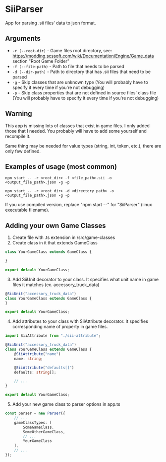 ﻿# SiiParser

App for parsing .sii files' data to json format.

## Arguments

- ```-r (--root-dir)``` - Game files root directory,
  see: https://modding.scssoft.com/wiki/Documentation/Engine/Game_data section "Root Game Folder"
- ```-f (--file-path)``` - Path to file that needs to be parsed
- ```-d (--dir-path)``` - Path to directory that has .sii files that need to be parsed
- ```-g``` - Skip classes that are unknown type (You will probably have to specify it every time if you're not
  debugging)
- ```-p``` - Skip class properties that are not defined in source files' class file (You will probably have to specify
  it every time if you're not debugging)

## Warning

This app is missing lots of classes that exist in game files. I only added those that I needed. You probably will have to add
some yourself and recompile it.

Same thing may be needed for value types (string, int, token, etc.), there are only few defined.

## Examples of usage (most common)

```$
npm start -- -r <root_dir> -f <file_path>.sii -o <output_file_path>.json -g -p
```

```$
npm start -- -r <root_dir> -d <directory_path> -o <output_file_path>.json -g -p
```

If you use compiled version, replace "npm start --" for "SiiParser" (linux executable filename).

## Adding your own Game Classes

1. Create file with .ts extension in /src/game-classes
2. Create class in it that extends GameClass

```ts
class YourGameClass extends GameClass {

}

export default YourGameClass;
```

3. Add SiiUnit decorator to your class. It specifies what unit name in game files it matches (ex. accessory_truck_data)

```ts
@SiiUnit("accessory_truck_data")
class YourGameClass extends GameClass {
}

export default YourGameClass;
```

4. Add attributes to your class with SiiAttribute decorator. It specifies corresponding name of property in game files.

```ts
import SiiAttribute from "./sii-attribute";

@SiiUnit("accessory_truck_data")
class YourGameClass extends GameClass {
    @SiiAttribute("name")
    name: string;

    @SiiAttribute("defaults[]")
    defaults: string[];

    // ...
}

export default YourGameClass;
```

5. Add your new game class to parser options in app.ts
```ts
const parser = new Parser({
    // ...
    gameClassTypes: [
        SomeGameClass,
        SomeOtherGameClass,
        // ...
        YourGameClass
    ],
    // ...
});
```
